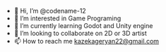 - 👋 Hi, I’m @codename-12
- 👀 I’m interested in Game Programing 
- 🌱 I’m currently learning Godot and Unity engine
- 💞️ I’m looking to collaborate on 2D or 3D artist
- 📫 How to reach me kazekageryan22@gmail.com 

<!---
codename-12/codename-12 is a ✨ special ✨ repository because its `README.md` (this file) appears on your GitHub profile.
You can click the Preview link to take a look at your changes.
--->
